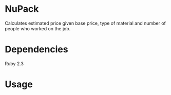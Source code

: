 # NuPack

Calculates estimated price given base price, type of material and number of people who worked on the job.

# Dependencies

Ruby 2.3

# Usage
